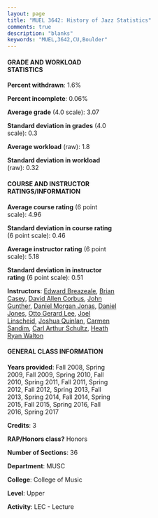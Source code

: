```yaml
---
layout: page
title: "MUEL 3642: History of Jazz Statistics"
comments: true
description: "blanks"
keywords: "MUEL,3642,CU,Boulder"
---
```

<head>
<script src="https://ajax.googleapis.com/ajax/libs/jquery/2.1.3/jquery.min.js"></script>
<script src="https://dl.dropboxusercontent.com/s/pc42nxpaw1ea4o9/highcharts.js?dl=0"></script>
<!-- <script src="../assets/js/highcharts.js"></script> -->
<style type="text/css">@font-face {
	font-family: "Bebas Neue";
	src: url(https://www.filehosting.org/file/details/544349/BebasNeue Regular.otf) format("opentype");
	}
	h1.Bebas { 
		font-family: "Bebas Neue", Verdana, Tahoma;
	}
</style>
</head>
<body>
	<div id="container" style="float: right; width: 45%; height: 88%; margin-left: 2.5%; margin-right: 2.5%;"></div>
	<script language="JavaScript">
		$(document).ready(function() {
		var chart = {type: 'column'};
		var title = {text: 'Grade Distribution'};
		var xAxis = {categories: ['A','B','C','D','F'],crosshair: true};
		var yAxis = {min: 0,title: {text: 'Percentage'}};
		var tooltip = {headerFormat: '<center><b><span style="font-size:20px">{point.key}</span></b></center>',
		               pointFormat: '<td style="padding:0"><b>{point.y:.1f}%</b></td>',
		               footerFormat: '</table>',shared: true,useHTML: true};
		var plotOptions = {column: {pointPadding: 0.0,borderWidth: 0}};  
		var credits = {enabled: false};var series= [{name: 'Percent',data: [39.74,39.98,14.81,3.82,1.65,]}];
		var json = {};
		json.chart = chart;
		json.title = title;
		json.tooltip = tooltip;
		json.xAxis = xAxis;
		json.yAxis = yAxis;  
		json.series = series;
		json.plotOptions = plotOptions;  
		json.credits = credits;
		$('#container').highcharts(json);
	});
	</script>
</body>
			   
#### GRADE AND WORKLOAD STATISTICS

**Percent withdrawn**: 1.6%

**Percent incomplete**: 0.06%

**Average grade** (4.0 scale): 3.07

**Standard deviation in grades** (4.0 scale): 0.3

**Average workload** (raw): 1.8

**Standard deviation in workload** (raw): 0.32

#### COURSE AND INSTRUCTOR RATINGS/INFORMATION

**Average course rating** (6 point scale): 4.96

**Standard deviation in course rating** (6 point scale): 0.46

**Average instructor rating** (6 point scale): 5.18

**Standard deviation in instructor rating** (6 point scale): 0.51

**Instructors**: <a href='../../instructors/Edward_Breazeale'>Edward Breazeale</a>, <a href='../../instructors/Brian_Casey'>Brian Casey</a>, <a href='../../instructors/David_Allen_Corbus'>David Allen Corbus</a>, <a href='../../instructors/John_Gunther'>John Gunther</a>, <a href='../../instructors/Daniel_Morgan_Jonas'>Daniel Morgan Jonas</a>, <a href='../../instructors/Daniel_Jones'>Daniel Jones</a>, <a href='../../instructors/Otto_Gerard_Lee'>Otto Gerard Lee</a>, <a href='../../instructors/Joel_Linscheid'>Joel Linscheid</a>, <a href='../../instructors/Joshua_Quinlan'>Joshua Quinlan</a>, <a href='../../instructors/Carmen_Sandim'>Carmen Sandim</a>, <a href='../../instructors/Carl_Arthur_Schultz'>Carl Arthur Schultz</a>, <a href='../../instructors/Heath_Ryan_Walton'>Heath Ryan Walton</a>

#### GENERAL CLASS INFORMATION

**Years provided**: Fall 2008, Spring 2009, Fall 2009, Spring 2010, Fall 2010, Spring 2011, Fall 2011, Spring 2012, Fall 2012, Spring 2013, Fall 2013, Spring 2014, Fall 2014, Spring 2015, Fall 2015, Spring 2016, Fall 2016, Spring 2017

**Credits**: 3

**RAP/Honors class?** Honors

**Number of Sections**: 36

**Department**: MUSC

**College**: College of Music

**Level**: Upper

**Activity**: LEC - Lecture
